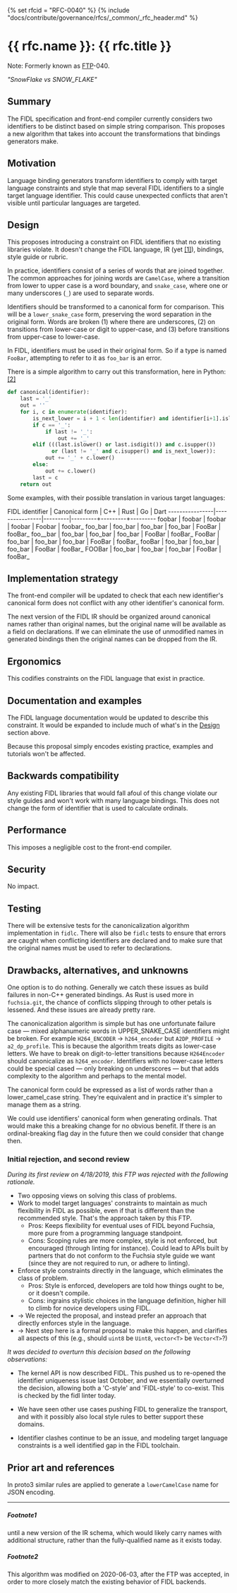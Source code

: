 {% set rfcid = "RFC-0040" %}
{% include "docs/contribute/governance/rfcs/_common/_rfc_header.md" %}
# {{ rfc.name }}: {{ rfc.title }}
<!-- SET the `rfcid` VAR ABOVE. DO NOT EDIT ANYTHING ELSE ABOVE THIS LINE. -->

Note: Formerly known as [FTP](../deprecated-ftp-process.md)-040.

_"SnowFlake vs SNOW\_FLAKE"_

## Summary

The FIDL specification and front-end compiler currently considers two
identifiers to be distinct based on simple string comparison.
This proposes a new algorithm that takes into account the transformations
that bindings generators make.

## Motivation

Language binding generators transform identifiers to comply with target
language constraints and style that map several FIDL identifiers to a single
target language identifier.
This could cause unexpected conflicts that aren't visible until particular
languages are targeted.

## Design

This proposes introducing a constraint on FIDL identifiers that no existing
libraries violate.
It doesn't change the FIDL language, IR (yet [[1]](#Footnote1)), bindings, style
guide or rubric.

In practice, identifiers consist of a series of words that are joined together.
The common approaches for joining words are `CamelCase`, where a transition
from lower to upper case is a word boundary, and `snake_case`, where one or
many underscores (`_`) are used to separate words.

Identifiers should be transformed to a canonical form for comparison. This will
be a `lower_snake_case` form, preserving the word separation in the original
form. Words are broken (1) where there are underscores, (2) on transitions from
lower-case or digit to upper-case, and (3) before transitions from upper-case to
lower-case.

In FIDL, identifiers must be used in their original form.
So if a type is named `FooBar`, attempting to refer to it as `foo_bar` is an error.

There is a simple algorithm to carry out this transformation, here in Python:
[[2]](#Footnote2)

```python
def canonical(identifier):
    last = '_'
    out = ''
    for i, c in enumerate(identifier):
        is_next_lower = i + 1 < len(identifier) and identifier[i+1].islower()
        if c == '_':
            if last != '_':
                out += '_'
        elif (((last.islower() or last.isdigit()) and c.isupper())
              or (last != '_' and c.isupper() and is_next_lower)):
            out += '_' + c.lower()
        else:
            out += c.lower()
        last = c
    return out
```

Some examples, with their possible translation in various target languages:

FIDL identifier | Canonical form | C++     | Rust    | Go      | Dart
----------------|----------------|---------|---------+---------+---------
foobar          | foobar         | foobar  | foobar  | Foobar  | foobar_
foo_bar         | foo_bar        | foo_bar | foo_bar | FooBar  | fooBar_
foo__bar        | foo_bar        | foo_bar | foo_bar | FooBar  | fooBar_
FooBar          | foo_bar        | foo_bar | foo_bar | FooBar  | fooBar_
fooBar          | foo_bar        | foo_bar | foo_bar | FooBar  | fooBar_
FOOBar          | foo_bar        | foo_bar | foo_bar | FooBar  | fooBar_

## Implementation strategy

The front-end compiler will be updated to check that each new identifier's
canonical form does not conflict with any other identifier's canonical form.

The next version of the FIDL IR should be organized around canonical names
rather than original names, but the original name will be available as a
field on declarations.
If we can eliminate the use of unmodified names in generated bindings then
the original names can be dropped from the IR.

## Ergonomics

This codifies constraints on the FIDL language that exist in practice.

## Documentation and examples

The FIDL language documentation would be updated to describe this constraint.
It would be expanded to include much of what's in the
[Design](#design) section above.

Because this proposal simply encodes existing practice, examples and
tutorials won't be affected.

## Backwards compatibility

Any existing FIDL libraries that would fall afoul of this change violate our
style guides and won't work with many language bindings.
This does not change the form of identifier that is used to calculate ordinals.

## Performance

This imposes a negligible cost to the front-end compiler.

## Security

No impact.

## Testing

There will be extensive tests for the canonicalization algorithm
implementation in `fidlc`.
There will also be `fidlc` tests to ensure that errors are caught when
conflicting identifiers are declared and to make sure that the original names
must be used to refer to declarations.

## Drawbacks, alternatives, and unknowns

One option is to do nothing.
Generally we catch these issues as build failures in non-C++ generated bindings.
As Rust is used more in `fuchsia.git`, the chance of conflicts slipping
through to other petals is lessened.
And these issues are already pretty rare.

The canonicalization algorithm is simple but has one unfortunate failure case
&mdash; mixed alphanumeric words in UPPER_SNAKE_CASE identifiers might be
broken.
For example `H264_ENCODER` → `h264_encoder` but `A2DP_PROFILE` →
`a2_dp_profile`.
This is because the algorithm treats digits as lower-case letters.
We have to break on digit-to-letter transitions because `H264Encoder` should
canonicalize as `h264_encoder`.
Identifiers with no lower-case letters could be special cased &mdash; only
breaking on underscores &mdash; but that adds complexity to the algorithm and
perhaps to the mental model.

The canonical form could be expressed as a list of words rather than a
lower_camel_case string.
They're equivalent and in practice it's simpler to manage them as a string.

We could use identifiers' canonical form when generating ordinals.
That would make this a breaking change for no obvious benefit.
If there is an ordinal-breaking flag day in the future then we could
consider that change then.

### Initial rejection, and second review

_During its first review on 4/18/2019, this FTP was rejected with the following
rationale._

* Two opposing views on solving this class of problems.
* Work to model target languages' constraints to maintain as much
  flexibility in FIDL as possible, even if that is different than the
  recommended style.
  That's the approach taken by this FTP.
  * Pros: Keeps flexibility for eventual uses of FIDL beyond Fuchsia,
    more pure from a programming language standpoint.
  * Cons: Scoping rules are more complex, style is not enforced, but
    encouraged (through linting for instance).
    Could lead to APIs built by partners that do not conform to the Fuchsia
    style guide we want (since they are not required to run, or adhere to
    linting).
* Enforce style constraints directly in the language, which eliminates the
  class of problem.
  * Pros: Style is enforced, developers are told how things ought to be, or
    it doesn't compile.
  * Cons: ingrains stylistic choices in the language definition, higher hill
    to climb for novice developers using FIDL.
* &rarr; We rejected the proposal, and instead prefer an approach that
  directly enforces style in the language.
* &rarr; Next step here is a formal proposal to make this happen, and clarifies
  all aspects of this (e.g., should `uint8` be `Uint8`, `vector<T>` be
  `Vector<T>`?)

_It was decided to overturn this decision based on the following observations:_

* The kernel API is now described FIDL. This pushed us to re-opened the
  identifier uniqueness issue last October, and we essentially overturned the
  decision, allowing both a 'C-style' and 'FIDL-style' to co-exist. This is
  checked by the fidl linter today.

* We have seen other use cases pushing FIDL to generalize the transport, and
  with it possibly also local style rules to better support these domains.

* Identifier clashes continue to be an issue, and modeling target language
  constraints is a well identified gap in the FIDL toolchain.

## Prior art and references

In proto3 similar rules are applied to generate a `lowerCamelCase` name
for JSON encoding.

-------------------------
##### Footnote1
until a new version of the IR schema, which would likely carry names with
additional structure, rather than the fully-qualified name as it exists
today.

##### Footnote2
This algorithm was modified on 2020-06-03, after the FTP was accepted, in order
to more closely match the existing behavior of FIDL backends.
